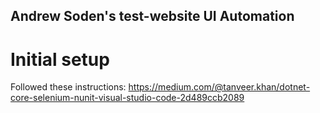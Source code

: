 ## Andrew Soden's test-website UI Automation

# Initial setup
Followed these instructions: https://medium.com/@tanveer.khan/dotnet-core-selenium-nunit-visual-studio-code-2d489ccb2089
